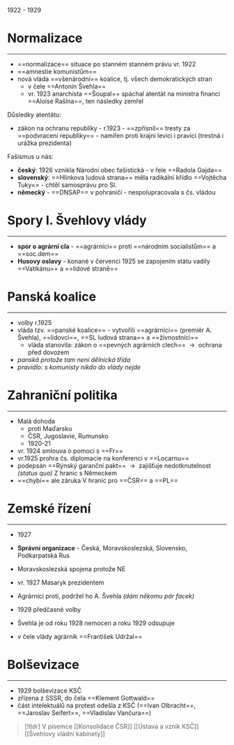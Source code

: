 1922 - 1929

# Normalizace
---
- ==normalizace== situace po stanném stanném právu vr. 1922
- ==amnestie komunistům==
- nová vláda ==všenárodní== koalice, tj. všech demokratických stran
	- v čele ==Antonín Švehla==
	- vr. 1923 anarchista ==Šoupal== spáchal atentát na ministra financí ==Aloise Rašína==, ten následky zemřel

Důsledky atentátu:
- zákon na ochranu republiky - r.1923 - ==zpřísnil== tresty za ==podvracení republiky== - namířen proti krajní levici i pravici (trestná i urážka prezidenta)

Fašismus u nás:
- **český**: 1926 vznikla Národní obec fašistická - v řele ==Radola Gajda==
- **slovenský**: ==Hlinkova ludová strana== měla radikální křídlo ==Vojtěcha Tuky== - chtěl samosprávu pro Sl.
- **německý** - ==DNSAP== v pohraničí - nespolupracovala s čs. vládou

# Spory I. Švehlovy vlády
---
- **spor o agrární cla** - ==agrárníci== proti ==národním socialistům== a ==soc.dem==
- **Husovy oslavy** - konané v červenci 1925 se zapojením státu vadily ==Vatikánu== a ==lidové straně==

# Panská koalice
---
- volby r.1925
- vláda tzv. ==panské koalice== - vytvořili ==agrárníci== (premiér A. Švehla), ==lidovci==, ==SL ludová strana== a ==živnostníci==
	- vláda stanovila: zákon o ==pevných agrárních clech==  ${\ \longrightarrow\ }$ ochrana před dovozem
- _panská protože tam není dělnická třída_
- _pravidlo: s komunisty nikdo do vlády nejde_

# Zahraniční politika
---
- Malá dohoda
	- proti Maďarsku
	- ČSR, Jugoslavie, Rumunsko
	- 1920-21
- vr. 1924 smlouva o pomoci s ==Fr==
- vr.1925 prohra čs. diplomacie na konferenci v ==Locarnu==
- podepsán ==Rýnský garanční pakt==  ${\ \longrightarrow\ }$ zajišťuje nedotknutelnost _(status quo)_ Z hranic s Německem
- ==chybí== ale záruka V hranic pro ==ČSR== a ==PL==

# Zemské řízení
---
- 1927
- **Správní organizace** - Česká, Moravskoslezská, Slovensko, Podkarpatská Rus
- Moravskoslezská spojena protože NE
- vr. 1927 Masaryk prezidentem
- Agrárníci proti, podržel ho A. Švehla _(dám někomu pár facek)_

- 1929 předčasné volby
- Švehla je od roku 1928 nemocen a roku 1929 odsupuje
- v čele vlády agrárník ==František Udržal==

# Bolševizace
---
- 1929 bolševizace KSČ
- zřízena z SSSR, do čela ==Klement Gottwald==
- část intelektuálů na protest odešla z KSČ (==Ivan Olbracht==, ==Jaroslav Seifert==, ==Vladislav Vančura==)

> [!tldr] V písemce
>[[Konsolidace ČSR]]
> [[Ústava a vznik KSČ]]
>[[Švehlovy vládní kabinety]]